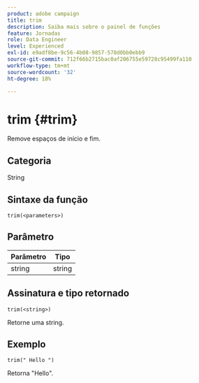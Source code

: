```yaml
---
product: adobe campaign
title: trim
description: Saiba mais sobre o painel de funções
feature: Jornadas
role: Data Engineer
level: Experienced
exl-id: e9adf8be-9c56-4b08-9857-578d0bb0ebb9
source-git-commit: 712f66b2715bac0af206755e59728c95499fa110
workflow-type: tm+mt
source-wordcount: '32'
ht-degree: 18%

---
```


# trim {#trim}

Remove espaços de início e fim.

## Categoria

String

## Sintaxe da função

`trim(<parameters>)`

## Parâmetro

| Parâmetro | Tipo |
|-----------|------------------|
| string | string |

## Assinatura e tipo retornado

`trim(<string>)`

Retorne uma string.

## Exemplo

`trim(" Hello ")`

Retorna &quot;Hello&quot;.
